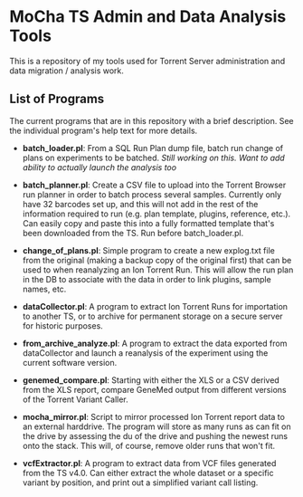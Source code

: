 MoCha TS Admin and Data Analysis Tools
==

This is a repository of my tools used for Torrent Server administration and data migration / analysis
work.

List of Programs
--

The current programs that are in this repository with a brief description.  See the individual program's
help text for more details.

- <b>batch_loader.pl</b>: From a SQL Run Plan dump file, batch run change of plans on experiments to be
batched. <i>Still working on this.  Want to add ability to actually launch the analysis too</i>

- <b>batch_planner.pl</b>: Create a CSV file to upload into the Torrent Browser run planner in order to 
batch process several samples.  Currently only have 32 barcodes set up, and this will not add in the 
rest of the information required to run (e.g. plan template, plugins, reference, etc.).  Can easily
copy and paste this into a fully formatted template that's been downloaded from the TS.  Run before 
batch_loader.pl.

- <b>change_of_plans.pl</b>: Simple program to create a new explog.txt file from the original (making
a backup copy of the original first) that can be used to when reanalyzing an Ion Torrent Run.  This 
will allow the run plan in the DB to associate with the data in order to link plugins, sample names,
etc.

- <b>dataCollector.pl</b>:  A program to extract Ion Torrent Runs for importation to another TS, or to
archive for permanent storage on a secure server for historic purposes.

- <b>from_archive_analyze.pl</b>: A program to extract the data exported from dataCollector and launch
a reanalysis of the experiment using the current software version.

- <b>genemed_compare.pl</b>: Starting with either the XLS or a CSV derived from the XLS report, compare GeneMed
output from different versions of the Torrent Variant Caller.

- <b>mocha_mirror.pl</b>: Script to mirror processed Ion Torrent report data to an external harddrive.  The 
program will store as many runs as can fit on the drive by assessing the du of the drive and pushing the 
newest runs onto the stack.  This will, of course, remove older runs that won't fit.

- <b>vcfExtractor.pl</b>: A program to extract data from VCF files generated from the TS v4.0.  Can either
extract the whole dataset or a specific variant by position, and print out a simplified variant call
listing.

